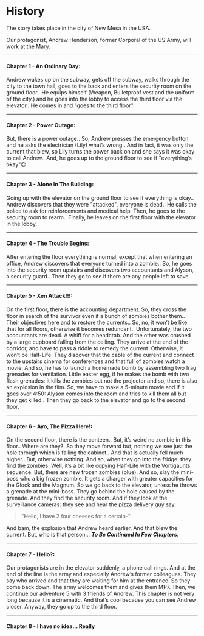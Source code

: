 ﻿# History

The story takes place in the city of New Mesa in the USA.

Our protagonist, Andrew Henderson, former Corporal of the US Army, will work at the Mary.

***

#### Chapter 1 - An Ordinary Day: 
Andrew wakes up on the subway, gets off the subway, walks through the city to the town hall, goes to the back and enters the security room on the ground floor.. He equips himself (Weapon, Bulletproof vest and the uniform of the city.) and he goes into the lobby to access the third floor via the elevator.. He comes in and "goes to the third floor".

***

#### Chapter 2 - Power Outage:
But, there is a power outage.. So, Andrew presses the emergency button and he asks the electrician (Lily) what’s wrong.. And in fact, it was only the current that blew, so Lily turns the power back on and she says it was okay to call Andrew.. And, he goes up to the ground floor to see if "everything’s okay"😉.

***

#### Chapter 3 - Alone In The Building:
Going up with the elevator on the ground floor to see if everything is okay.. Andrew discovers that they were "attacked", everyone is dead.. He calls the police to ask for reinforcements and medical help. Then, he goes to the security room to rearm.. Finally, he leaves on the first floor with the elevator in the lobby.

***

#### Chapter 4 - The Trouble Begins:
After entering the floor everything is normal, except that when entering an office, Andrew discovers that everyone turned into a zombie.. So, he goes into the security room upstairs and discovers two accountants and Alyson, a security guard.. Then they go to see if there are any people left to save.

***

#### Chapter 5 - Xen Attack!!!:
On the first floor, there is the accounting department. So, they cross the floor in search of the survivor even if a bunch of zombies bother them.. Their objectives here and to restore the currents.. So, no, it won’t be like that for all floors, otherwise it becomes redundant.. Unfortunately, the two accountants are dead. A whiff for a headcrab.
And the other was crushed by a large cupboard falling from the ceiling. They arrive at the end of the corridor, and have to pass a riddle to remedy the current. Otherwise, it won’t be Half-Life. They discover that the cable of the current and connect to the upstairs cinema for conferences and that full of zombies watch a movie.
And so, he has to launch a homemade bomb by assembling two frag grenades for ventilation. Little easter egg, if he makes the bomb with two flash grenades:
it kills the zombies but not the projector and so, there is also an explosion in the film.
So, we have to make a 5-minute movie and if it goes over 4:50:
Alyson comes into the room and tries to kill them all but they get killed.. Then they go back to the elevator and go to the second floor.

***

#### Chapter 6 - Ayo, The Pizza Here!:
On the second floor, there is the canteen.. But, it’s weird no zombie in this floor.. Where are they?. So they move forward but, nothing we see just the hole through which is falling the cabinet.. And that is actually fell much higher.. But, otherwise nothing.
And so, when they go into the fridge:
they find the zombies.
Well, it’s a bit like copying Half-Life with the Vortigaunts sequence.
But, there are new frozen zombies (blue).
And so, slay the mini-boss who a big frozen zombie.
It gets a charger with greater capacities for the Glock and the Magnum.
So we go back to the elevator, unless he throws a grenade at the mini-boss.
They go behind the hole caused by the grenade.
And they find the security room.
And if they look at the surveillance cameras:
they see and hear the pizza delivery guy say:

> "Hello, I have 2 four cheeses for a certain-"

And bam, the explosion that Andrew heard earlier.
And that blew the current.
But, who is that person...
***To Be Continued In Few Chapters.***

***

#### Chapter 7 - Hello?:
Our protagonists are in the elevator suddenly, a phone call rings.
And at the end of the line is the army and especially Andrew’s former colleagues.
They say who arrived and that they are waiting for him at the entrance.
So they come back down.
The army welcomes them and gives them MP7.
Then, we continue our adventure 5 with 3 friends of Andrew.
This chapter is not very long because it is a cinematic.
And that’s cool because you can see Andrew closer.
Anyway, they go up to the third floor.

***

#### Chapter 8 - I have no idea... Really